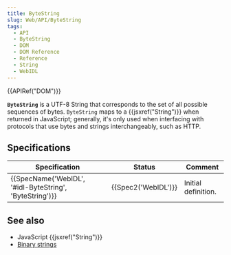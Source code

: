 ```yaml
---
title: ByteString
slug: Web/API/ByteString
tags:
  - API
  - ByteString
  - DOM
  - DOM Reference
  - Reference
  - String
  - WebIDL
---
```

{{APIRef("DOM")}}

**`ByteString`** is a UTF-8 String that corresponds to the set of all possible sequences of bytes. `ByteString` maps to a {{jsxref("String")}} when returned in JavaScript; generally, it's only used when interfacing with protocols that use bytes and strings interchangeably, such as HTTP.

## Specifications

| Specification                                                            | Status                   | Comment             |
| ------------------------------------------------------------------------ | ------------------------ | ------------------- |
| {{SpecName('WebIDL', '#idl-ByteString', 'ByteString')}} | {{Spec2('WebIDL')}} | Initial definition. |

## See also

- JavaScript {{jsxref("String")}}
- [Binary strings](/en-US/docs/Web/API/DOMString/Binary)
